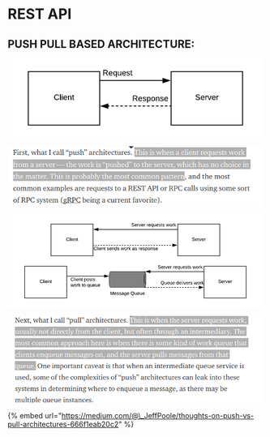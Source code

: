 # REST API

## PUSH PULL BASED ARCHITECTURE:

![](../.gitbook/assets/image%20%2821%29.png)

![](../.gitbook/assets/image%20%28114%29.png)

![](../.gitbook/assets/image%20%2833%29.png)

![](../.gitbook/assets/image%20%2889%29.png)

{% embed url="https://medium.com/@\_JeffPoole/thoughts-on-push-vs-pull-architectures-666f1eab20c2" %}



